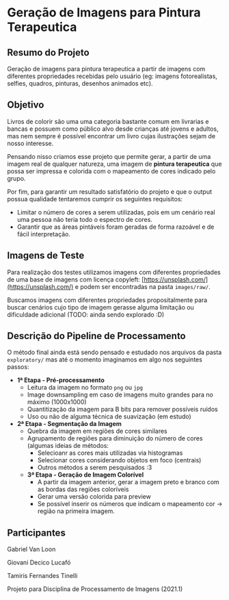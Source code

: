 # Geração de Imagens para Pintura Terapeutica

## Resumo do Projeto

Geração de imagens para pintura terapeutica a partir de imagens com diferentes propriedades recebidas pelo usuário (eg: imagens fotorealistas, selfies, quadros, pinturas, desenhos animados etc).  

## Objetivo

Livros de colorir são uma uma categoria bastante comum em livrarias e bancas e possuem como público alvo desde crianças até jovens e adultos, mas nem sempre é possível encontrar um livro cujas ilustrações sejam de nosso interesse.

Pensando nisso criamos esse projeto que permite gerar, a partir de uma imagem real de qualquer natureza, uma imagem de **pintura terapeutica** que possa ser impressa e colorida com o mapeamento de cores indicado pelo grupo.

Por fim, para garantir um resultado satisfatório do projeto e que o output possua qualidade tentaremos cumprir os seguintes requisitos:

- Limitar o número de cores a serem utilizadas, pois em um cenário real uma pessoa não teria todo o espectro de cores.
- Garantir que as áreas pintáveis foram geradas de forma razoável e de fácil interpretação.

## Imagens de Teste

Para realização dos testes utilizamos imagens com diferentes propriedades de uma base de imagens com licença copyleft: [https://unsplash.com/](https://unsplash.com/) e podem ser encontradas na pasta `images/raw/`.

Buscamos imagens com diferentes propriedades propositalmente para buscar cenários cujo tipo de imagem gerasse alguma limitação ou dificuldade adicional (TODO: ainda sendo explorado :D)

## Descrição do Pipeline de Processamento

O método final ainda está sendo pensado e estudado nos arquivos da pasta `exploratory/` mas até o momento imaginamos em algo nos seguintes passos:

- **1ª Etapa - Pré-processamento**
  - Leitura da imagem no formato `png` ou `jpg`
  - Image downsampling em caso de imagens muito grandes para no máximo (1000x1000)
  - Quantitização da imagem para B bits para remover possíveis ruídos
  - Uso ou não de alguma técnica de suavização (em estudo)
- **2ª Etapa - Segmentação da Imagem**
  - Quebra da imagem em regiões de cores similares
  - Agrupamento de regiões para diminuição do número de cores (algumas ideias de métodos:
    - Selecioanr as cores mais utilizadas via histogramas
    - Selecionar cores considerando objetos em foco (centrais)
    - Outros métodos a serem pesquisados :3
  - **3ª Etapa - Geração de Imagem Colorível**
    - A partir da imagem anterior, gerar a imagem preto e branco com as bordas das regiões coloríveis
    - Gerar uma versão colorida para preview
    - Se possível inserir os números que indicam o mapeamento cor -> região na primeira imagem.

## Participantes

Gabriel Van Loon

Giovani Decico Lucafó

Tamiris Fernandes Tinelli

Projeto para Disciplina de Processamento de Imagens (2021.1)
